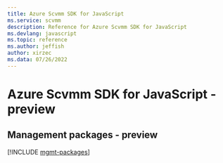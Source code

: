 ```yaml
---
title: Azure Scvmm SDK for JavaScript
ms.service: scvmm
description: Reference for Azure Scvmm SDK for JavaScript
ms.devlang: javascript
ms.topic: reference
ms.author: jeffish
author: xirzec
ms.data: 07/26/2022
---
```

# Azure Scvmm SDK for JavaScript - preview

## Management packages - preview
[!INCLUDE [mgmt-packages](scvmm-mgmt-index.md)]